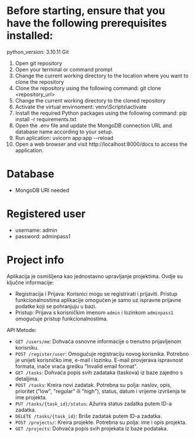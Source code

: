 # Before starting, ensure that you have the following prerequisites installed:

python_version: 3.10.11
Git

1. Open git repository
2. Open your terminal or command prompt
3. Change the current working directory to the location where you want to clone the repository
4. Clone the repository using the following command: git clone <repository_url>
5. Change the current working directory to the cloned repository
6. Activate the virtual envirnoment: venv\Scripts\activate
7. Install the required Python packages using the following command: pip install -r requirements.txt
8. Open the .env file and update the MongoDB connection URL and database name according to your setup.
9. Run aplication: uvicorn app:app --reload
10. Open a web browser and visit http://localhost:8000/docs to access the application.

# Database
- MongoDB URI needed

# Registered user
- username: admin
- password: adminpass1

# Project info

Aplikacija je osmišljena kao jednostavno upravljanje projektima. Ovdje su ključne informacije:
- Registracija i Prijava: Korisnici mogu se registrirati i prijaviti. Pristup funkcionalnostima aplikacije omogućen je samo uz ispravne prijavne podatke koji se pohranjuju u bazi.
- Pristup: Prijava s korisničkim imenom `admin` i lozinkom `adminpass1` omogućuje pristup funkcionalnostima.

API Metode:
- `GET /users/me`: Dohvaća osnovne informacije o trenutno prijavljenom korisniku.
- `POST /register/user`: Omogućuje registraciju novog korisnika. Potrebno je unijeti korisničko ime, e-mail i lozinku. E-mail provjerava ispravnost formata, inače vraća grešku "Invalid email format".
- `GET /tasks`: Dohvaća popis svih zadataka (taskova) iz baze zajedno s detaljima.
- `POST /tasks`: Kreira novi zadatak. Potrebna su polja: naslov, opis, prioritet ("low", "regular" ili "high"), status, datum i vrijeme izvršenja te ime projekta.
- `PUT /tasks/{task_id}/status`: Ažurira status zadatka putem ID-a zadatka.
- `DELETE /tasks/{task_id}`: Briše zadatak putem ID-a zadatka.
- `POST /projects/`: Kreira projekte. Potrebna su polja: ime i opis projekta.
- `GET /projects`: Dohvaća popis svih projekata iz baze podataka.
